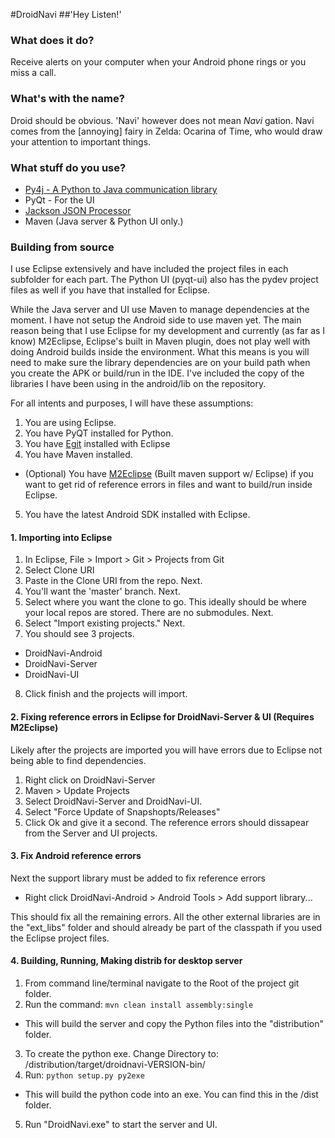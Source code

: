 #DroidNavi
##'Hey Listen!'

### What does it do?
Receive alerts on your computer when your Android phone rings or you miss a call.

### What's with the name?
Droid should be obvious. 'Navi' however does not mean *Navi* gation. Navi comes from the [annoying] fairy in Zelda: Ocarina of Time, who would draw your attention to important things.

### What stuff do you use?
* [Py4j - A Python to Java communication library](http://py4j.sourceforge.net/)
* PyQt - For the UI
* [Jackson JSON Processor](http://jackson.codehaus.org/)
* Maven  (Java server & Python UI only.)

### Building from source
I use Eclipse extensively and have included the project files in each subfolder for each part.
The Python UI (pyqt-ui) also has the pydev project files as well if you have that installed for Eclipse.

While the Java server and UI use Maven to manage dependencies at the moment. I have not setup the Android side to use maven yet. The main reason being that I use Eclipse for my development and currently (as far as I know) M2Eclipse, Eclipse's built in Maven plugin, does not play well with doing Android builds inside the environment. What this means is you will need to make sure the library dependencies are on your build path when you create the APK or build/run in the IDE. I've included the copy of the libraries I have been using in the android/lib on the repository.

For all intents and purposes, I will have these assumptions:

1. You are using Eclipse.
2. You have PyQT installed for Python.
3. You have [Egit](http://www.eclipse.org/egit/) installed with Eclipse
4. You have Maven installed.
  * (Optional) You have [M2Eclipse](https://www.eclipse.org/m2e/) (Built maven support w/ Eclipse) if you want to get rid of reference errors in files and want to build/run inside Eclipse.
5. You have the latest Android SDK installed with Eclipse.

#### 1. Importing into Eclipse
1. In Eclipse, File > Import > Git > Projects from Git
2. Select Clone URI
3. Paste in the Clone URI from the repo. Next.
4. You'll want the 'master' branch. Next.
5. Select where you want the clone to go. This ideally should be where your local repos are stored. There are no submodules. Next.
6. Select "Import existing projects." Next.
7. You should see 3 projects.
  * DroidNavi-Android
  * DroidNavi-Server
  * DroidNavi-UI
8. Click finish and the projects will import.

#### 2. Fixing reference errors in Eclipse for DroidNavi-Server & UI (Requires M2Eclipse)
Likely after the projects are imported you will have errors due to Eclipse not being able to find dependencies.

1. Right click on DroidNavi-Server
2. Maven > Update Projects
3. Select DroidNavi-Server and DroidNavi-UI.
4. Select "Force Update of Snapshopts/Releases"
5. Click Ok and give it a second. The reference errors should dissapear from the Server and UI projects.

#### 3. Fix Android reference errors
Next the support library must be added to fix reference errors
* Right click DroidNavi-Android > Android Tools > Add support library...

This should fix all the remaining errors.
All the other external libraries are in the "ext_libs" folder and should already be part of the classpath if you used the Eclipse project files.

#### 4. Building, Running, Making distrib for desktop server
1. From command line/terminal navigate to the Root of the project git folder.
2. Run the command: `mvn clean install assembly:single`
  * This will build the server and copy the Python files into the "distribution" folder.
3. To create the python exe. Change Directory to: /distribution/target/droidnavi-VERSION-bin/
4. Run: `python setup.py py2exe`
  * This will build the python code into an exe. You can find this in the /dist folder.
5. Run "DroidNavi.exe" to start the server and UI.
